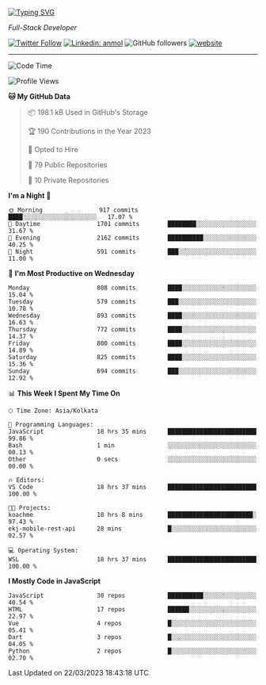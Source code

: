 [![Typing SVG](https://readme-typing-svg.herokuapp.com?lines=HI%2C+I'm+Tonal;I'm+a+Full+Stack+Developer)](https://git.io/typing-svg)

<p><em>Full-Stack Developer</em></p>

[![Twitter Follow](https://img.shields.io/twitter/follow/tonalmathew?style=flat)](https://twitter.com/intent/follow?screen_name=tonalmathew)
[![Linkedin: anmol](https://img.shields.io/badge/tonal-mathew?style=flat-square&logo=Linkedin&logoColor=white&link=https://www.linkedin.com/in/tonal-mathew/)](https://www.linkedin.com/in/tonal-mathew/)
![GitHub followers](https://img.shields.io/github/followers/tonalmathew?label=Follow&style=social)
[![website](https://img.shields.io/badge/Website-46a2f1.svg?&style=flat-square&logo=Google-Chrome&logoColor=white&link=http://tonalmathew.github.io/)](http://tonalmathew.github.io/)

---
<!--START_SECTION:waka-->
![Code Time](http://img.shields.io/badge/Code%20Time-967%20hrs%2050%20mins-blue)

![Profile Views](http://img.shields.io/badge/Profile%20Views-0-blue)

**🐱 My GitHub Data** 

> 📦 198.1 kB Used in GitHub's Storage 
 > 
> 🏆 190 Contributions in the Year 2023
 > 
> 💼 Opted to Hire
 > 
> 📜 79 Public Repositories 
 > 
> 🔑 10 Private Repositories 
 > 
**I'm a Night 🦉** 

```text
🌞 Morning                917 commits         ████░░░░░░░░░░░░░░░░░░░░░   17.07 % 
🌆 Daytime                1701 commits        ████████░░░░░░░░░░░░░░░░░   31.67 % 
🌃 Evening                2162 commits        ██████████░░░░░░░░░░░░░░░   40.25 % 
🌙 Night                  591 commits         ███░░░░░░░░░░░░░░░░░░░░░░   11.00 % 
```
📅 **I'm Most Productive on Wednesday** 

```text
Monday                   808 commits         ████░░░░░░░░░░░░░░░░░░░░░   15.04 % 
Tuesday                  579 commits         ███░░░░░░░░░░░░░░░░░░░░░░   10.78 % 
Wednesday                893 commits         ████░░░░░░░░░░░░░░░░░░░░░   16.63 % 
Thursday                 772 commits         ████░░░░░░░░░░░░░░░░░░░░░   14.37 % 
Friday                   800 commits         ████░░░░░░░░░░░░░░░░░░░░░   14.89 % 
Saturday                 825 commits         ████░░░░░░░░░░░░░░░░░░░░░   15.36 % 
Sunday                   694 commits         ███░░░░░░░░░░░░░░░░░░░░░░   12.92 % 
```


📊 **This Week I Spent My Time On** 

```text
🕑︎ Time Zone: Asia/Kolkata

💬 Programming Languages: 
JavaScript               18 hrs 35 mins      █████████████████████████   99.86 % 
Bash                     1 min               ░░░░░░░░░░░░░░░░░░░░░░░░░   00.13 % 
Other                    0 secs              ░░░░░░░░░░░░░░░░░░░░░░░░░   00.00 % 

🔥 Editors: 
VS Code                  18 hrs 37 mins      █████████████████████████   100.00 % 

🐱‍💻 Projects: 
koachme                  18 hrs 8 mins       ████████████████████████░   97.43 % 
ekj-mobile-rest-api      28 mins             █░░░░░░░░░░░░░░░░░░░░░░░░   02.57 % 

💻 Operating System: 
WSL                      18 hrs 37 mins      █████████████████████████   100.00 % 
```

**I Mostly Code in JavaScript** 

```text
JavaScript               30 repos            ██████████░░░░░░░░░░░░░░░   40.54 % 
HTML                     17 repos            ██████░░░░░░░░░░░░░░░░░░░   22.97 % 
Vue                      4 repos             █░░░░░░░░░░░░░░░░░░░░░░░░   05.41 % 
Dart                     3 repos             █░░░░░░░░░░░░░░░░░░░░░░░░   04.05 % 
Python                   2 repos             █░░░░░░░░░░░░░░░░░░░░░░░░   02.70 % 
```




 Last Updated on 22/03/2023 18:43:18 UTC
<!--END_SECTION:waka-->
